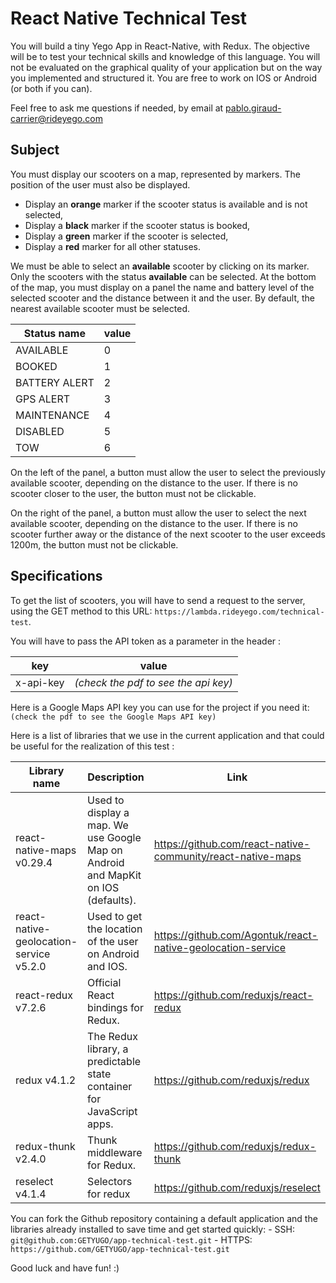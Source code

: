 
React Native Technical Test
===========================


You will build a tiny Yego App in React-Native, with Redux. The objective will be to test your technical skills and knowledge of this language. You will not be evaluated on the graphical quality of your application but on the way you implemented and structured it.
You are free to work on IOS or Android (or both if you can).

Feel free to ask me questions if needed, by email at pablo.giraud-carrier@rideyego.com

## Subject

You must display our scooters on a map, represented by markers. The position of the user must also be displayed.

* Display an **orange** marker if the scooter status is available and is not selected,
* Display a **black** marker if the scooter status is booked,
* Display a **green** marker if the scooter is selected,
* Display a **red** marker for all other statuses.

We must be able to select an **available** scooter by clicking on its marker. Only the scooters with the status **available** can be selected. At the bottom of the map, you must display on a panel the name and battery level of the selected scooter and the distance between it and the user. By default, the nearest available scooter must be selected.

Status name   | value
--------------|------
AVAILABLE     | 0
BOOKED        | 1
BATTERY ALERT | 2
GPS ALERT     | 3
MAINTENANCE   | 4
DISABLED      | 5
TOW           | 6

On the left of the panel, a button must allow the user to select the previously available scooter, depending on the distance to the user. If there is no scooter closer to the user, the button must not be clickable.

On the right of the panel, a button must allow the user to select the next available scooter, depending on the distance to the user. If there is no scooter further away or the distance of the next scooter to the user exceeds 1200m, the button must not be clickable.

## Specifications

To get the list of scooters, you will have to send a request to the server, using the GET method to this URL: `https://lambda.rideyego.com/technical-test`.

You will have to pass the API token as a parameter in the header :

key       | value
----------|------
x-api-key | *(check the pdf to see the api key)*

Here is a Google Maps API key you can use for the project if you need it: `(check the pdf to see the Google Maps API key)`

Here is a list of libraries that we use in the current application and that could be useful for the realization of this test :

Library name                            | Description                                                                       | Link
----------------------------------------|-----------------------------------------------------------------------------------|------
react-native-maps v0.29.4               | Used to display a map. We use Google Map on Android and MapKit on IOS (defaults). | https://github.com/react-native-community/react-native-maps
react-native-geolocation-service v5.2.0 | Used to get the location of the user on Android and IOS.                          | https://github.com/Agontuk/react-native-geolocation-service
react-redux v7.2.6                      | Official React bindings for Redux.                                                | https://github.com/reduxjs/react-redux
redux v4.1.2                            | The Redux library, a predictable state container for JavaScript apps.             | https://github.com/reduxjs/redux
redux-thunk v2.4.0                      | Thunk middleware for Redux.                                                       | https://github.com/reduxjs/redux-thunk
reselect v4.1.4                         | Selectors for redux                                                               | https://github.com/reduxjs/reselect 

You can fork the Github repository containing a default application and the libraries already installed to save time and get started quickly:
	- SSH: `git@github.com:GETYUGO/app-technical-test.git`
	- HTTPS: `https://github.com/GETYUGO/app-technical-test.git`

Good luck and have fun! :)
